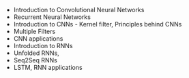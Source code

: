 - Introduction to Convolutional Neural Networks
- Recurrent Neural Networks
- Introduction to CNNs - Kernel filter, Principles behind CNNs
- Multiple Filters
- CNN applications
- Introduction to RNNs
- Unfolded RNNs,
- Seq2Seq RNNs
- LSTM, RNN applications
